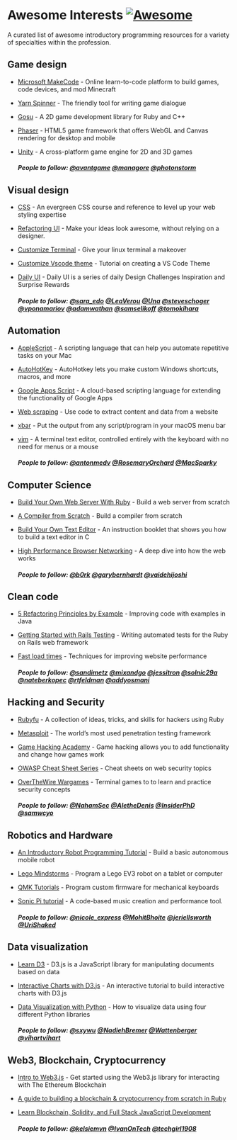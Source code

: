 # Awesome Interests [![Awesome](https://cdn.rawgit.com/sindresorhus/awesome/d7305f38d29fed78fa85652e3a63e154dd8e8829/media/badge.svg)](https://github.com/sindresorhus/awesome)

A curated list of awesome introductory programming resources for a variety of specialties within the profession.

## Game design

- [Microsoft MakeCode](https://www.microsoft.com/en-us/makecode?rtc=1) - Online learn-to-code platform to build games, code devices, and mod Minecraft
- [Yarn Spinner](https://yarnspinner.dev/) - The friendly tool for writing game dialogue
- [Gosu](https://github.com/gosu/gosu/wiki/Ruby-Tutorial) - A 2D game development library for Ruby and C++
- [Phaser](https://phaser.io/learn) - HTML5 game framework that offers WebGL and Canvas rendering for desktop and mobile
- [Unity](https://www.raywenderlich.com/7514-introduction-to-unity-getting-started-part-1-2) - A cross-platform game engine for 2D and 3D games

  ##### People to follow: [@avantgame](https://twitter.com/avantgame) [@managore](https://twitter.com/managore) [@photonstorm](https://twitter.com/photonstorm)

## Visual design

- [CSS](https://web.dev/learn/css/) - An evergreen CSS course and reference to level up your web styling expertise
- [Refactoring UI](https://www.refactoringui.com/) - Make your ideas look awesome, without relying on a designer.
- [Customize Terminal](https://www.roboleary.net/2021/06/09/give-your-terminal-a-makeover.html) - Give your linux terminal a makeover
- [Customize Vscode theme](https://css-tricks.com/creating-a-vs-code-theme/) - Tutorial on creating a VS Code Theme
- [Daily UI](https://www.dailyui.co/) - Daily UI is a series of daily Design Challenges Inspiration and Surprise Rewards

  ##### People to follow: [@sara_edo](https://twitter.com/sarah_edo) [@LeaVerou](https://twitter.com/LeaVerou) [@Una](https://twitter.com/Una) [@steveschoger](https://twitter.com/steveschoger) [@vponamariov](https://twitter.com/vponamariov) [@adamwathan](https://twitter.com/adamwathan) [@samselikoff](https://twitter.com/) [@tomokihara](https://twitter.com/tomokihara)

## Automation

- [AppleScript](https://www.macworld.com/article/671819/an-introduction-to-using-applescript-applescript-tutorial.html) - A scripting language that can help you automate repetitive tasks on your Mac
- [AutoHotKey](https://www.makeuseof.com/tag/10-cool-autohotkey-scripts-make/) - AutoHotkey lets you make custom Windows shortcuts, macros, and more
- [Google Apps Script](https://www.benlcollins.com/apps-script/google-apps-script-beginner-guide/) - A cloud-based scripting language for extending the functionality of Google Apps
- [Web scraping](https://www.smashingmagazine.com/2021/03/ethical-scraping-dynamic-websites-nodejs-puppeteer/) - Use code to extract content and data from a website
- [xbar](https://xbarapp.com/) - Put the output from any script/program in your macOS menu bar
- [vim](https://peterxjang.com/blog/how-to-learn-vim-a-four-week-plan.html) - A terminal text editor, controlled entirely with the keyboard with no need for menus or a mouse

  ##### People to follow: [@antonmedv](https://twitter.com/antonmedv) [@RosemaryOrchard](https://twitter.com/RosemaryOrchard) [@MacSparky](https://twitter.com/MacSparky)

## Computer Science

- [Build Your Own Web Server With Ruby](https://www.rubyguides.com/2016/08/build-your-own-web-server/) - Build a web server from scratch
- [A Compiler from Scratch](https://www.destroyallsoftware.com/screencasts/catalog/a-compiler-from-scratch) - Build a compiler from scratch
- [Build Your Own Text Editor](https://viewsourcecode.org/snaptoken/kilo/) - An instruction booklet that shows you how to build a text editor in C
- [High Performance Browser Networking](https://hpbn.co/) - A deep dive into how the web works

  ##### People to follow: [@b0rk](https://twitter.com/b0rk) [@garybernhardt](https://twitter.com/garybernhardt) [@vaidehijoshi](https://twitter.com/vaidehijoshi)

## Clean code

- [5 Refactoring Principles by Example](https://www.javacodegeeks.com/2019/05/5-refactoring-principles-example.html) - Improving code with examples in Java
- [Getting Started with Rails Testing](https://www.codewithjason.com/getting-started-rails-testing/) - Writing automated tests for the Ruby on Rails web framework
- [Fast load times](https://web.dev/fast/) - Techniques for improving website performance

  ##### People to follow: [@sandimetz](https://twitter.com/sandimetz) [@mixandgo](https://twitter.com/mixandgo) [@jessitron](https://twitter.com/jessitron) [@solnic29a](https://twitter.com/solnic29a) [@nateberkopec](https://twitter.com/nateberkopec) [@rtfeldman](https://twitter.com/rtfeldman) [@addyosmani](https://twitter.com/addyosmani)

## Hacking and Security

- [Rubyfu](https://rubyfu.net/) - A collection of ideas, tricks, and skills for hackers using Ruby
- [Metasploit](https://www.metasploit.com/) - The world’s most used penetration testing framework
- [Game Hacking Academy](https://gamehacking.academy/about) - Game hacking allows you to add functionality and change how games work
- [OWASP Cheat Sheet Series](https://cheatsheetseries.owasp.org/index.html) - Cheat sheets on web security topics
- [OverTheWire Wargames](https://overthewire.org/wargames/) - Terminal games to to learn and practice security concepts

  ##### People to follow: [@NahamSec](https://twitter.com/NahamSec) [@AletheDenis](https://twitter.com/AletheDenis) [@InsiderPhD](https://twitter.com/InsiderPhD) [@samwcyo](https://twitter.com/samwcyo)

## Robotics and Hardware

- [An Introductory Robot Programming Tutorial](https://www.toptal.com/robotics/programming-a-robot-an-introductory-tutorial) - Build a basic autonomous mobile robot
- [Lego Mindstorms](https://www.lego.com/en-us/themes/mindstorms/learntoprogram) - Program a Lego EV3 robot on a tablet or computer
- [QMK Tutorials](https://www.youtube.com/playlist?list=PLZlceRZZjRugJFL-vnenYnDrbMc6wu_e_) - Program custom firmware for mechanical keyboards
- [Sonic Pi tutorial](https://sonic-pi.net/tutorial.html) - A code-based music creation and performance tool.

  ##### People to follow: [@nicole_express](https://twitter.com/nicole_express) [@MohitBhoite](https://twitter.com/MohitBhoite) [@jeriellsworth](https://twitter.com/jeriellsworth) [@UriShaked](https://twitter.com/UriShaked)

## Data visualization

- [Learn D3](https://observablehq.com/@d3/learn-d3) - D3.js is a JavaScript library for manipulating documents based on data
- [Interactive Charts with D3.js](https://wattenberger.com/blog/d3-interactive-charts) - An interactive tutorial to build interactive charts with D3.js
- [Data Visualization with Python](https://www.geeksforgeeks.org/data-visualization-with-python/) - How to visualize data using four different Python libraries

  ##### People to follow: [@sxywu](https://twitter.com/sxywu) [@NadiehBremer](https://twitter.com/NadiehBremer) [@Wattenberger](https://twitter.com/Wattenberger) [@vihartvihart](https://twitter.com/vihartvihart)

## Web3, Blockchain, Cryptocurrency

- [Intro to Web3.js](https://www.dappuniversity.com/articles/web3-js-intro) - Get started using the Web3.js library for interacting with The Ethereum Blockchain
- [A guide to building a blockchain & cryptocurrency from scratch in Ruby](https://antoinefink.com/building-a-blockchain-and-cryptocurrency-in-ruby)
- [Learn Blockchain, Solidity, and Full Stack JavaScript Development](https://www.freecodecamp.org/news/learn-blockchain-solidity-full-stack-javascript-development/)

  ##### People to follow: [@kelsiemvn](https://twitter.com/kelsiemvn) [@IvanOnTech](https://twitter.com/IvanOnTech) [@techgirl1908](https://twitter.com/techgirl1908)
